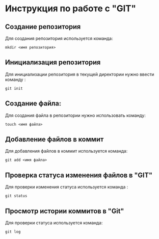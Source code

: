 # Инструкция по работе с "GIT"

## Создание репозитория
Для создания репозитория используется команда:

```
mkdir <имя репозитория>
```

## Инициализация репозитория

Для инициализации репозитория в текущей директории нужно ввести команду :
```
git init
```
## Создание файла:

Для создания файла в репозитории нужно использовать команду:
```
touch <имя файла>
```
## Добавление файлов в коммит

Для добавления файлов в коммит используется команда:

```
git add <имя файла>
```
## Проверка статуса изменения файлов в "GIT"

Для проверки изменения статуса используется команда :

```
git status
```

## Просмотр истории коммитов в "Git"
Для проверки статуса используется команда:

```
git log
```

##
